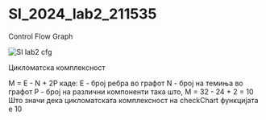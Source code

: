 # SI_2024_lab2_211535
Control Flow Graph

![SI lab2 cfg](https://github.com/LeoSeLeKT/SI_2024_lab2_211535/assets/94115888/5d70ff9f-34ab-4374-a872-edf6bc177d08)

Цикломатска комплексност

M = E - N + 2P
каде:
E - број ребра во графот
N - број на темиња во графот
P - број на различни компоненти
така што, M = 32 - 24 + 2 = 10
Што значи дека цикломатската комплексност на checkChart функцијата е 10
